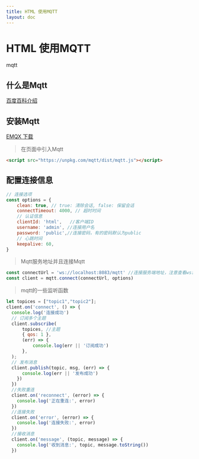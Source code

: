 ```yaml
---
title: HTML 使用MQTT
layout: doc
---
```

# HTML 使用MQTT
<el-divider />
<div style='display: flex;gap: 10px;'>
  <el-tag>mqtt</el-tag>
</div>


## 什么是Mqtt
 [百度百科介绍](https://baike.baidu.com/item/MQTT/3618851)

## 安装Mqtt

 [EMQX 下载](https://www.emqx.io/zh) 
> 在页面中引入Mqtt
```html
<script src="https://unpkg.com/mqtt/dist/mqtt.js"></script>
```
## 配置连接信息
```js
// 连接选项
const options = {
    clean: true, // true: 清除会话, false: 保留会话
    connectTimeout: 4000, // 超时时间
    // 认证信息
    clientId: 'html',	//客户端ID
    username: 'admin', //连接用户名
    password: 'public',//连接密码，有的密码默认为public
    // 心跳时间
    keepalive: 60,
}
```
> Mqtt服务地址并且连接Mqtt
```js
const connectUrl = 'ws://localhost:8083/mqtt' //连接服务端地址，注意查看ws协议对应的端口号
const client = mqtt.connect(connectUrl, options)
```
> mqtt的一些监听函数
```js
let topices = ["topic1","topic2"];
client.on('connect', () => {
  console.log('连接成功')
  // 订阅多个主题
  client.subscribe(
      topices, //主题
      { qos: 1 },  
      (err) => {
          console.log(err || '订阅成功')
      },
  );
  // 发布消息
  client.publish(topic, msg, (err) => {
      console.log(err || '发布成功')
    })
  })
  //失败重连
  client.on('reconnect', (error) => {
    console.log('正在重连:', error)
  })
  //连接失败
  client.on('error', (error) => {
    console.log('连接失败:', error)
  })
  //接收消息
  client.on('message', (topic, message) => {
    console.log('收到消息:', topic, message.toString())
  })
```
